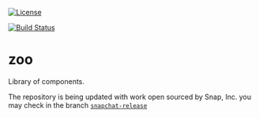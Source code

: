 [![License](https://img.shields.io/badge/license-MIT-blue.svg)](https://opensource.org/licenses/MIT)

[![Build Status](https://travis-ci.com/thecppzoo/zoo.svg?branch=master)](https://travis-ci.com/thecppzoo/zoo)

# zoo

Library of components.

The repository is being updated with work open sourced by Snap, Inc. you may check in the branch [`snapchat-release`](https://github.com/thecppzoo/zoo/tree/snapchat-release)

